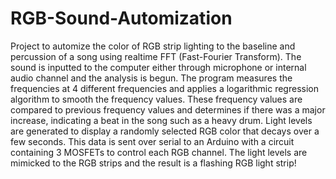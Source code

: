 # RGB-Sound-Automization
Project to automize the color of RGB strip lighting to the baseline and percussion of a song using realtime FFT (Fast-Fourier Transform). The sound is inputted to the computer either through microphone or internal audio channel and the analysis is begun. The program measures the frequencies at 4 different frequencies and applies a logarithmic regression algorithm to smooth the frequency values. These frequency values are compared to previous frequency values and determines if there was a major increase, indicating a beat in the song such as a heavy drum. Light levels are generated to display a randomly selected RGB color that decays over a few seconds. This data is sent over serial to an Arduino with a circuit containing 3 MOSFETs to control each RGB channel. The light levels are mimicked to the RGB strips and the result is a flashing RGB light strip!
